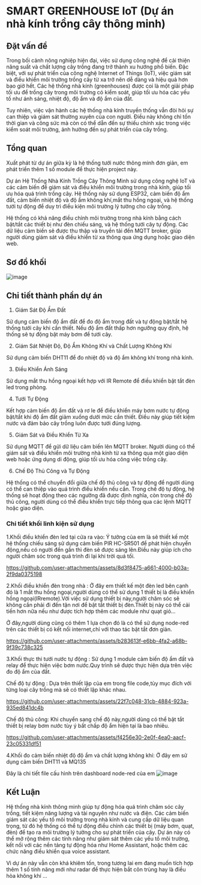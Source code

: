 # SMART GREENHOUSE IoT (Dự án nhà kính trồng cây thông minh)
## Đặt vấn đề

Trong bối cảnh nông nghiệp hiện đại, việc sử dụng công nghệ để cải thiện năng suất và chất lượng cây trồng đang trở thành xu hướng phổ biến. Đặc biệt, với sự phát triển của công nghệ Internet of Things (IoT), việc giám sát và điều khiển môi trường trồng cây từ xa trở nên dễ dàng và hiệu quả hơn bao giờ hết. Các hệ thống nhà kính (greenhouses) được coi là một giải pháp tối ưu để trồng cây trong môi trường có kiểm soát, giúp tối ưu hóa các yếu tố như ánh sáng, nhiệt độ, độ ẩm và độ ẩm của đất.

Tuy nhiên, việc vận hành các hệ thống nhà kính truyền thống vẫn đòi hỏi sự can thiệp và giám sát thường xuyên của con người. Điều này không chỉ tốn thời gian và công sức mà còn có thể dẫn đến sự thiếu chính xác trong việc kiểm soát môi trường, ảnh hưởng đến sự phát triển của cây trồng.
## Tổng quan 
Xuất phát từ dự án giữa kỳ là hệ thống tưới nước thông minh đơn giản, em phát triển thêm 1 số module để thực hiện project này.

Dự án Hệ Thống Nhà Kính Trồng Cây Thông Minh sử dụng công nghệ IoT và các cảm biến để giám sát và điều khiển môi trường trong nhà kính, giúp tối ưu hóa quá trình trồng cây. Hệ thống này sử dụng ESP32, cảm biến độ ẩm đất, cảm biến nhiệt độ và độ ẩm không khí,mắt thu hồng ngoại, và hệ thống tưới tự động để duy trì điều kiện môi trường lý tưởng cho cây trồng.

Hệ thống có khả năng điều chỉnh môi trường trong nhà kính bằng cách bật/tắt các thiết bị như đèn chiếu sáng, và hệ thống tưới cây tự động. Các dữ liệu cảm biến sẽ được thu thập và truyền tải đến MQTT broker, giúp người dùng giám sát và điều khiển từ xa thông qua ứng dụng hoặc giao diện web.
## Sơ đồ khối

![image](https://github.com/user-attachments/assets/37a91608-5aa0-425a-b03c-b4b76c77c6b8)
## Chi tiết thành phần dự án
  1. Giám Sát Độ Ẩm Đất

Sử dụng cảm biến độ ẩm đất để đo độ ẩm trong đất và tự động bật/tắt hệ thống tưới cây khi cần thiết. Nếu độ ẩm đất thấp hơn ngưỡng quy định, hệ thống sẽ tự động bật máy bơm để tưới cây.

  2. Giám Sát Nhiệt Độ, Độ Ẩm Không Khí và Chất Lượng Không Khí

Sử dụng cảm biến DHT11 để đo nhiệt độ và độ ẩm không khí trong nhà kính.

  3. Điều Khiển Ánh Sáng

Sử dụng mắt thu hồng ngoại kết hợp với IR Remote để điều khiển bật tắt đèn led trong phòng.

  4. Tưới Tự Động

Kết hợp cảm biến độ ẩm đất và rơ le để điều khiển máy bơm nước tự động bật/tắt khi độ ẩm đất giảm xuống dưới mức cần thiết. Điều này giúp tiết kiệm nước và đảm bảo cây trồng luôn được tưới đúng lượng.

  5. Giám Sát và Điều Khiển Từ Xa

Sử dụng MQTT để gửi dữ liệu cảm biến lên MQTT broker. Người dùng có thể giám sát và điều khiển môi trường nhà kính từ xa thông qua một giao diện web hoặc ứng dụng di động, giúp tối ưu hóa công việc trồng cây.

  6. Chế Độ Thủ Công và Tự Động

Hệ thống có thể chuyển đổi giữa chế độ thủ công và tự động để người dùng có thể can thiệp vào quá trình điều khiển nếu cần. Trong chế độ tự động, hệ thống sẽ hoạt động theo các ngưỡng đã được định nghĩa, còn trong chế độ thủ công, người dùng có thể điều khiển trực tiếp thông qua các lệnh MQTT hoặc giao diện.

### Chi tiết khối linh kiện sử dụng

1.Khối điều khiển đèn led tại cửa ra vào: Ý tưởng của em là sẽ thiết kế một hệ thống chiếu sáng sử dụng cảm biến PIR HC-SR501 để phát hiện chuyển động,nếu có người đến gần thì đèn sẽ được sáng lên.Điều này giúp ích cho người chăm sóc trong quá trình đi lại khi trời quá tối.

https://github.com/user-attachments/assets/8d3f8475-a661-4000-b03a-2f9da0375198

2.Khối điều khiển đèn trong nhà : Ở đây em thiết kế một đèn led bên cạnh đó là 1 mắt thu hồng ngoại,người dùng có thể sử dụng 1 thiết bị là điều khiển hồng ngoại(IRremote).Với việc sử dụng thiết bị này,người chăm sóc sẽ không cần phải đi đến tận nơi để bật tắt thiết bị đèn.Thiết bị này có thể cải tiến hơn nữa nếu như được tích hợp thêm các module như quạt gió...

Ở đây,người dùng cũng có thêm 1 lựa chọn đó là có thể sử dụng node-red trên các thiết bị có kết nối internet,chỉ với thao tác bật tắt đơn giản.

https://github.com/user-attachments/assets/b283613f-e6bb-4fa2-a68b-9f39c738c325

3.Khối thực thi tưới nước tự động : Sử dụng 1 module cảm biến độ ẩm đất và relay để thực hiện việc bơm nước.Quy trình sẽ được thực hiện dựa trên việc đo độ ẩm của đất.

Chế độ tự động : Dựa trên thiết lập của em trong file code,tùy mục đích với từng loại cây trồng mà sẽ có thiết lập khác nhau.

https://github.com/user-attachments/assets/22f7c048-31cb-4884-923a-935ed841dc4b

Chế độ thủ công: Khi chuyển sang chế độ này,người dùng có thể bật tắt thiết bị relay bơm nước tùy ý bất chấp độ ẩm hiện tại là bao nhiêu.

https://github.com/user-attachments/assets/f4256e30-2e0f-4ea0-aacf-23c05331df51

4.Khối đo cảm biến nhiệt độ độ ẩm và chất lượng không khí: Ở đây em sử dụng cảm biến DHT11 và MQ135

Đây là chi tiết file cấu hình trên dashboard node-red của em
![image](https://github.com/user-attachments/assets/368d0556-9979-46f4-9f2b-e0e5adfab830)
## Kết Luận
Hệ thống nhà kính thông minh giúp tự động hóa quá trình chăm sóc cây trồng, tiết kiệm năng lượng và tài nguyên như nước và điện. Các cảm biến giám sát các yếu tố môi trường trong nhà kính và cung cấp dữ liệu quan trọng, từ đó hệ thống có thể tự động điều chỉnh các thiết bị (máy bơm, quạt, đèn) để tạo ra môi trường lý tưởng cho sự phát triển của cây. Dự án này có thể mở rộng thêm các tính năng như giám sát thêm các yếu tố môi trường, kết nối với các nền tảng tự động hóa như Home Assistant, hoặc thêm các chức năng điều khiển qua voice assistant.

Vì dự án này vẫn còn khá khiêm tốn, trong tương lai em đang muốn tích hợp thêm 1 số tính năng mới như radar để thực hiện bắt côn trùng hay là điều hòa không khí ...
